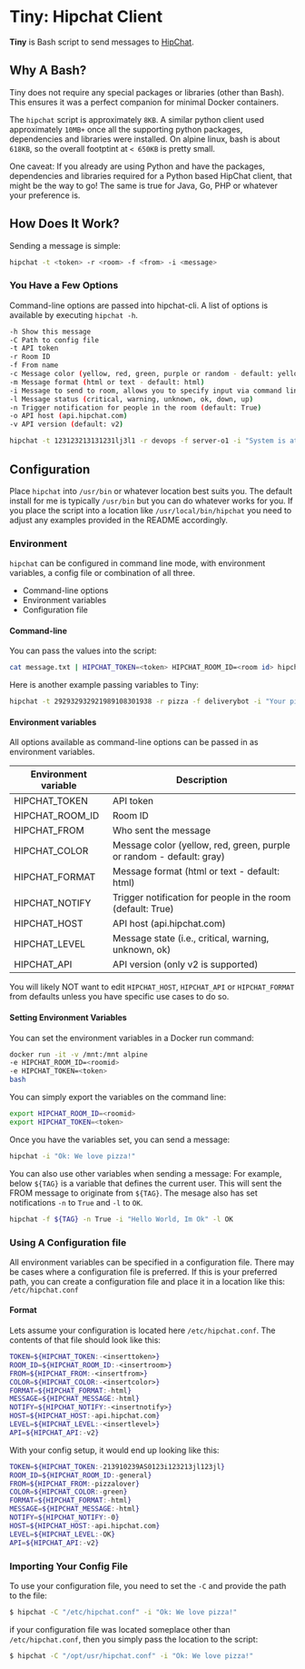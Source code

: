 Tiny: Hipchat Client
===========

<b>Tiny</b> is Bash script to send messages to [HipChat][hc].

## Why A Bash?
Tiny does not require any special packages or libraries (other than Bash). This ensures it was a perfect companion for minimal Docker containers.

The `hipchat` script is approximately `8KB`. A similar python client used approximately `10MB+` once all the supporting python packages, dependencies and libraries were installed. On alpine linux, bash is about `618KB`, so the overall footptint at `< 650KB` is pretty small.

One caveat: If you already are using Python and have the packages, dependencies and libraries required for a Python based HipChat client, that might be the way to go! The same is true for Java, Go, PHP or whatever your preference is.

## How Does It Work?

Sending a message is simple:

```bash
hipchat -t <token> -r <room> -f <from> -i <message>
```

[hc]: http://www.hipchat.com

### You Have a Few Options

Command-line options are passed into hipchat-cli. A list of options is available by executing ```hipchat -h```.
```bash
-h Show this message
-C Path to config file
-t API token
-r Room ID
-f From name
-c Message color (yellow, red, green, purple or random - default: yellow)
-m Message format (html or text - default: html)
-i Message to send to room, allows you to specify input via command line instead of stdin
-l Message status (critical, warning, unknown, ok, down, up)
-n Trigger notification for people in the room (default: True)
-o API host (api.hipchat.com)
-v API version (default: v2)
```

```bash
hipchat -t 123123213131231lj3l1 -r devops -f server-o1 -i "System is at 90% capcity" -l critical -n True
```

## Configuration

Place `hipchat` into `/usr/bin` or whatever location best suits you. The default install for me is typically `/usr/bin` but you can do whatever works for you. If you place the script into a location like `/usr/local/bin/hipchat` you need to adjust any examples provided in the README accordingly.

### Environment
`hipchat` can be configured in command line mode, with environment variables, a config file or combination of all three.

* Command-line options
* Environment variables
* Configuration file


#### Command-line
You can pass the values into the script:
```bash
cat message.txt | HIPCHAT_TOKEN=<token> HIPCHAT_ROOM_ID=<room id> hipchat -f "System"
```
Here is another example passing variables to Tiny:
```bash
hipchat -t 292932932921989108301938 -r pizza -f deliverybot -i "Your pizza is almost ready"
```

#### Environment variables

All options available as command-line options can be passed in as environment variables.

Environment variable | Description
-------------------- | -----------
HIPCHAT_TOKEN        | API token
HIPCHAT_ROOM_ID      | Room ID
HIPCHAT_FROM         | Who sent the message
HIPCHAT_COLOR        | Message color (yellow, red, green, purple or random - default: gray)
HIPCHAT_FORMAT       | Message format (html or text - default: html)
HIPCHAT_NOTIFY       | Trigger notification for people in the room (default: True)
HIPCHAT_HOST         | API host (api.hipchat.com)
HIPCHAT_LEVEL        | Message state (i.e., critical, warning, unknown, ok)
HIPCHAT_API          | API version (only v2 is supported)

You will likely NOT want to edit `HIPCHAT_HOST`, `HIPCHAT_API` or `HIPCHAT_FORMAT` from defaults unless you have specific use cases to do so.

#### Setting Environment Variables

You can set the environment variables in a Docker run command:
```bash
docker run -it -v /mnt:/mnt alpine
-e HIPCHAT_ROOM_ID=<roomid>
-e HIPCHAT_TOKEN=<token>
bash
```
You can simply export the variables on the command line:
```bash
export HIPCHAT_ROOM_ID=<roomid>
export HIPCHAT_TOKEN=<token>
```

Once you have the variables set, you can send a message:
```bash
hipchat -i "Ok: We love pizza!"
```

You can also use other variables when sending a message: For example, below `${TAG}` is a variable that defines the current user. This will sent the FROM message to originate from `${TAG}`. The mesage also has set notifications `-n` to `True` and `-l` to `OK`.
 ```bash
hipchat -f ${TAG} -n True -i "Hello World, Im Ok" -l OK
```

### Using A Configuration file

All environment variables can be specified in a configuration file. There may be cases where a configuration file is preferred.  If this is your preferred path, you can create a configuration file and place it in a location like this: ```/etc/hipchat.conf```

#### Format

Lets assume your configuration is located here ```/etc/hipchat.conf```. The contents of that file should look like this:

```bash
TOKEN=${HIPCHAT_TOKEN:-<inserttoken>}
ROOM_ID=${HIPCHAT_ROOM_ID:-<insertroom>}
FROM=${HIPCHAT_FROM:-<insertfrom>}
COLOR=${HIPCHAT_COLOR:-<insertcolor>}
FORMAT=${HIPCHAT_FORMAT:-html}
MESSAGE=${HIPCHAT_MESSAGE:-html}
NOTIFY=${HIPCHAT_NOTIFY:-<insertnotify>}
HOST=${HIPCHAT_HOST:-api.hipchat.com}
LEVEL=${HIPCHAT_LEVEL:-<insertlevel>}
API=${HIPCHAT_API:-v2}
```
With your config setup, it would end up looking like this:
```bash
TOKEN=${HIPCHAT_TOKEN:-213910239AS0123i123213jl123jl}
ROOM_ID=${HIPCHAT_ROOM_ID:-general}
FROM=${HIPCHAT_FROM:-pizzalover}
COLOR=${HIPCHAT_COLOR:-green}
FORMAT=${HIPCHAT_FORMAT:-html}
MESSAGE=${HIPCHAT_MESSAGE:-html}
NOTIFY=${HIPCHAT_NOTIFY:-0}
HOST=${HIPCHAT_HOST:-api.hipchat.com}
LEVEL=${HIPCHAT_LEVEL:-OK}
API=${HIPCHAT_API:-v2}
```

### Importing Your Config File
To use your configuration file, you need to set the `-C` and provide the path to the file:
```bash
$ hipchat -C "/etc/hipchat.conf" -i "Ok: We love pizza!"
```

if your configuration file was located someplace other than `/etc/hipchat.conf`, then you simply pass the location to the script:
```bash
$ hipchat -C "/opt/usr/hipchat.conf" -i "Ok: We love pizza!"
```
